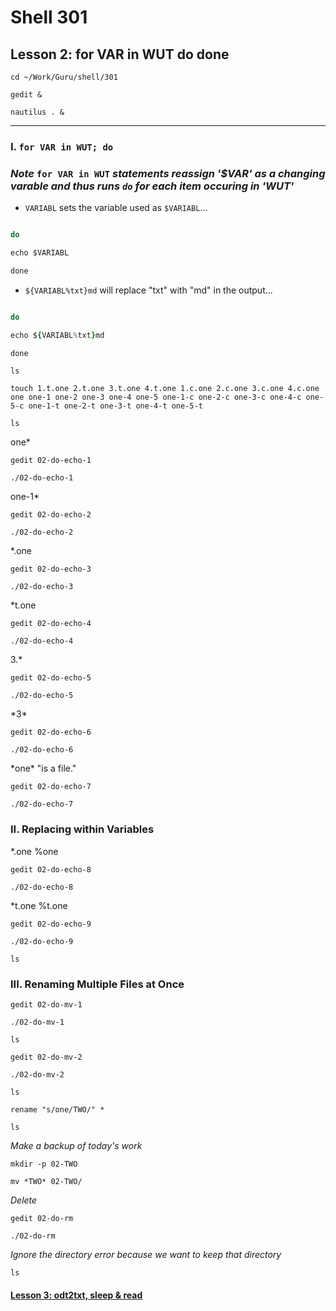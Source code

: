 # Shell 301
## Lesson 2: for VAR in WUT do done

`cd ~/Work/Guru/shell/301`

`gedit &`

`nautilus . &`
___

### I. `for VAR in WUT; do`

### *Note* `for VAR in WUT` *statements reassign '$VAR' as a changing varable and thus runs `do` for each item occuring in 'WUT'*

- `VARIABL` sets the variable used as `$VARIABL`...

```for VARIABL in *.txt

do

echo $VARIABL

done
```

- `${VARIABL%txt}md` will replace "txt" with "md" in the output...

```for VARIABL in *.txt

do

echo ${VARIABL%txt}md

done
```


`ls`

`touch 1.t.one 2.t.one 3.t.one 4.t.one 1.c.one 2.c.one 3.c.one 4.c.one one one-1 one-2 one-3 one-4 one-5 one-1-c one-2-c one-3-c one-4-c one-5-c one-1-t one-2-t one-3-t one-4-t one-5-t`

`ls`

one*

`gedit 02-do-echo-1`

`./02-do-echo-1`

one-1*

`gedit 02-do-echo-2`

`./02-do-echo-2`

*.one

`gedit 02-do-echo-3`

`./02-do-echo-3`

*t.one

`gedit 02-do-echo-4`

`./02-do-echo-4`

3.*

`gedit 02-do-echo-5`

`./02-do-echo-5`

\*3*

`gedit 02-do-echo-6`

`./02-do-echo-6`

\*one* "is a file."

`gedit 02-do-echo-7`

`./02-do-echo-7`

### II. Replacing within Variables

*.one %one

`gedit 02-do-echo-8`

`./02-do-echo-8`

*t.one %t.one

`gedit 02-do-echo-9`

`./02-do-echo-9`

`ls`

### III. Renaming Multiple Files at Once

`gedit 02-do-mv-1`

`./02-do-mv-1`

`ls`

`gedit 02-do-mv-2`

`./02-do-mv-2`

`ls`

`rename "s/one/TWO/" *`

`ls`

*Make a backup of today's work*

`mkdir -p 02-TWO`

`mv *TWO* 02-TWO/`

*Delete*

`gedit 02-do-rm`

`./02-do-rm`

*Ignore the directory error because we want to keep that directory*

`ls`

#### [Lesson 3: odt2txt, sleep & read](https://github.com/inkVerb/guru/blob/master/301-shell/Lesson-03.md)
